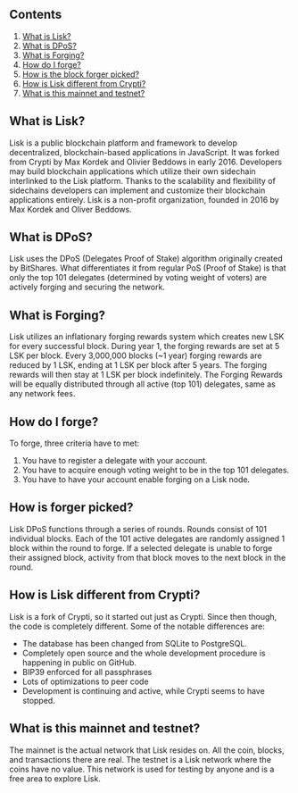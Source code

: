 ## Contents
1. [What is Lisk?](#wLisk)
2. [What is DPoS?](#wDPoS)
3. [What is Forging?](#wForging)
4. [How do I forge?](#hForge)
5. [How is the block forger picked?](#hForger)
6. [How is Lisk different from Crypti?](#LiskCrypti)
7. [What is this mainnet and testnet?](#mainTest)


## <a name="wLisk"></a>What is Lisk?
Lisk is a public blockchain platform and framework to develop decentralized, blockchain-based applications in JavaScript. It was forked from Crypti by Max Kordek and Olivier Beddows in early 2016.  Developers may build blockchain applications which utilize their own sidechain interlinked to the Lisk platform. Thanks to the scalability and flexibility of sidechains developers can implement and customize their blockchain applications entirely. Lisk is a non-profit organization, founded in 2016 by Max Kordek and Oliver Beddows.

## <a name="wDPoS"></a>What is DPoS?
Lisk uses the DPoS (Delegates Proof of Stake) algorithm originally created by BitShares. What differentiates it from regular PoS (Proof of Stake) is that only the top 101 delegates (determined by voting weight of voters) are actively forging and securing the network.

## <a name="wForging"></a>What is Forging?
Lisk utilizes an inflationary forging rewards system which creates new LSK for every successful block. During year 1, the forging rewards are set at 5 LSK per block. Every 3,000,000 blocks (~1 year) forging rewards are reduced by 1 LSK, ending at 1 LSK per block after 5 years. The forging rewards will then stay at 1 LSK per block indefinitely. The Forging Rewards will be equally distributed through all active (top 101) delegates, same as any network fees.

## <a name="hForge"></a>How do I forge?
To forge, three criteria have to met:

1. You have to register a delegate with your account.
2. You have to acquire enough voting weight to be in the top 101 delegates.
3. You have to have your account enable forging on a Lisk node.

## <a name="hForger"></a>How is forger picked?
Lisk DPoS functions through a series of rounds. Rounds consist of 101 individual blocks. Each of the 101 active delegates are randomly assigned 1 block within the round to forge. If a selected delegate is unable to forge their assigned block, activity from that block moves to the next block in the round.

## <a name="LiskCrypti"></a>How is Lisk different from Crypti?
Lisk is a fork of Crypti, so it started out just as Crypti.  Since then though, the code is completely different.  Some of the notable differences are:

* The database has been changed from SQLite to PostgreSQL.
* Completely open source and the whole development procedure is happening in public on GitHub.
* BIP39 enforced for all passphrases
* Lots of optimizations to peer code
* Development is continuing and active, while Crypti seems to have stopped.

## <a name="mainTest"></a>What is this mainnet and testnet?
The mainnet is the actual network that Lisk resides on.  All the coin, blocks, and transactions there are real.  The testnet is a Lisk network where the coins have no value.  This network is used for testing by anyone and is a free area to explore Lisk.